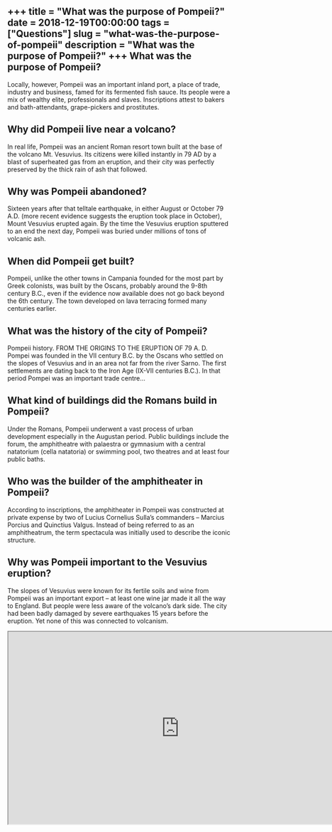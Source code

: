 +++
title = "What was the purpose of Pompeii?"
date = 2018-12-19T00:00:00
tags = ["Questions"]
slug = "what-was-the-purpose-of-pompeii"
description = "What was the purpose of Pompeii?"
+++
What was the purpose of Pompeii?
--------------------------------

Locally, however, Pompeii was an important inland port, a place of trade, industry and business, famed for its fermented fish sauce. Its people were a mix of wealthy elite, professionals and slaves. Inscriptions attest to bakers and bath-attendants, grape-pickers and prostitutes.

Why did Pompeii live near a volcano?
------------------------------------

In real life, Pompeii was an ancient Roman resort town built at the base of the volcano Mt. Vesuvius. Its citizens were killed instantly in 79 AD by a blast of superheated gas from an eruption, and their city was perfectly preserved by the thick rain of ash that followed.

Why was Pompeii abandoned?
--------------------------

Sixteen years after that telltale earthquake, in either August or October 79 A.D. (more recent evidence suggests the eruption took place in October), Mount Vesuvius erupted again. By the time the Vesuvius eruption sputtered to an end the next day, Pompeii was buried under millions of tons of volcanic ash.

When did Pompeii get built?
---------------------------

Pompeii, unlike the other towns in Campania founded for the most part by Greek colonists, was built by the Oscans, probably around the 9-8th century B.C., even if the evidence now available does not go back beyond the 6th century. The town developed on lava terracing formed many centuries earlier.

What was the history of the city of Pompeii?
--------------------------------------------

Pompeii history. FROM THE ORIGINS TO THE ERUPTION OF 79 A. D. Pompei was founded in the VII century B.C. by the Oscans who settled on the slopes of Vesuvius and in an area not far from the river Sarno. The first settlements are dating back to the Iron Age (IX-VII centuries B.C.). In that period Pompei was an important trade centre…

What kind of buildings did the Romans build in Pompeii?
-------------------------------------------------------

Under the Romans, Pompeii underwent a vast process of urban development especially in the Augustan period. Public buildings include the forum, the amphitheatre with palaestra or gymnasium with a central natatorium (cella natatoria) or swimming pool, two theatres and at least four public baths.

Who was the builder of the amphitheater in Pompeii?
---------------------------------------------------

According to inscriptions, the amphitheater in Pompeii was constructed at private expense by two of Lucius Cornelius Sulla’s commanders – Marcius Porcius and Quinctius Valgus. Instead of being referred to as an amphitheatrum, the term spectacula was initially used to describe the iconic structure.

Why was Pompeii important to the Vesuvius eruption?
---------------------------------------------------

The slopes of Vesuvius were known for its fertile soils and wine from Pompeii was an important export – at least one wine jar made it all the way to England. But people were less aware of the volcano’s dark side. The city had been badly damaged by severe earthquakes 15 years before the eruption. Yet none of this was connected to volcanism.

<iframe allow="accelerometer; autoplay; clipboard-write; encrypted-media; gyroscope; picture-in-picture" allowfullscreen="" class="__youtube_prefs__  epyt-is-override  no-lazyload" data-no-lazy="1" data-origheight="433" data-origwidth="770" data-skipgform_ajax_framebjll="" height="433" id="_ytid_86752" loading="lazy" src="https://www.youtube.com/embed/XPkgL_VxFqc?enablejsapi=1&autoplay=0&cc_load_policy=0&cc_lang_pref=&iv_load_policy=1&loop=0&modestbranding=0&rel=1&fs=1&playsinline=0&autohide=2&theme=dark&color=red&controls=1&" title="YouTube player" width="770"></iframe>